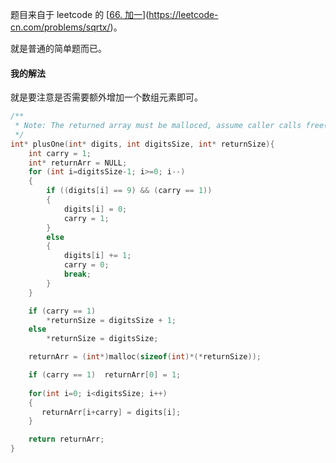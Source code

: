 题目来自于 leetcode 的 [[66. 加一](https://leetcode-cn.com/problems/plus-one/)](https://leetcode-cn.com/problems/sqrtx/)。

就是普通的简单题而已。

#### 我的解法

就是要注意是否需要额外增加一个数组元素即可。

```c
/**
 * Note: The returned array must be malloced, assume caller calls free().
 */
int* plusOne(int* digits, int digitsSize, int* returnSize){
    int carry = 1;
    int* returnArr = NULL;
    for (int i=digitsSize-1; i>=0; i--)
    {
        if ((digits[i] == 9) && (carry == 1))
        {
            digits[i] = 0;
            carry = 1;
        }
        else
        {
            digits[i] += 1;
            carry = 0;
            break;
        }
    }

    if (carry == 1) 
        *returnSize = digitsSize + 1;
    else 
        *returnSize = digitsSize;

    returnArr = (int*)malloc(sizeof(int)*(*returnSize));

    if (carry == 1)  returnArr[0] = 1;
    
    for(int i=0; i<digitsSize; i++)
    {
       returnArr[i+carry] = digits[i];
    }

    return returnArr;
}
```

